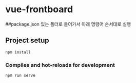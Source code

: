 # vue-frontboard

##package.json 있는 폴더로 들어가서 아래 명령어 순서대로 실행
## Project setup
```
npm install
```

### Compiles and hot-reloads for development
```
npm run serve
```

